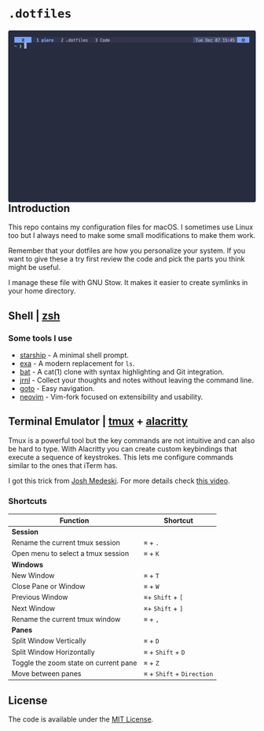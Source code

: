 # `.dotfiles`

<img src="resources/screenshot.png" alt="screenshot" align="right" height="350px">

## Introduction

This repo contains my configuration files for macOS. I sometimes use Linux too but I always need to make some small modifications to make them work.

Remember that your dotfiles are how you personalize your system. If you want to give these a try first review the code and pick the parts you think might be useful.

I manage these file with GNU Stow. It makes it easier to create symlinks in your home directory.

## Shell | [zsh](https://www.zsh.org/)

### Some tools I use

- [starship](https://starship.rs/) - A minimal shell prompt.
- [exa](https://github.com/ogham/exa) - A modern replacement for `ls`.
- [bat](https://github.com/sharkdp/bat) - A cat(1) clone with syntax highlighting and Git integration.
- [jrnl](https://github.com/jrnl-org/jrnl) - Collect your thoughts and notes without leaving the command line.
- [goto](https://github.com/iridakos/goto) - Easy navigation.
- [neovim](https://github.com/neovim/neovim) - Vim-fork focused on extensibility and usability.

## Terminal Emulator | [tmux](https://github.com/tmux/tmux) + [alacritty](https://github.com/alacritty/alacritty)

Tmux is a powerful tool but the key commands are not intuitive and can also be hard to type. With Alacritty you can create custom keybindings that execute a sequence of keystrokes. This lets me configure commands similar to the ones that iTerm has.

I got this trick from [Josh Medeski](https://github.com/joshmedeski). For more details check [this video](https://www.youtube.com/watch?v=BLp61-Lq0kQ).

### Shortcuts

**Function** | **Shortcut**
-------- | --------
**Session** |
Rename the current tmux session | `⌘` + `.`
Open menu to select a tmux session | `⌘` + `K`
**Windows** | 
New Window | `⌘` + `T`
Close Pane or Window | `⌘` + `W`
Previous Window | `⌘`+ `Shift` + `[`
Next Window | `⌘`+ `Shift` + `]`
Rename the current tmux window | `⌘` + `,`
**Panes** | 
Split Window Vertically | `⌘` + `D`
Split Window Horizontally | `⌘` + `Shift` + `D`
Toggle the zoom state on current pane | `⌘` + `Z`
Move between panes | `⌘` + `Shift` + `Direction`

## License

The code is available under the [MIT License](LICENSE).